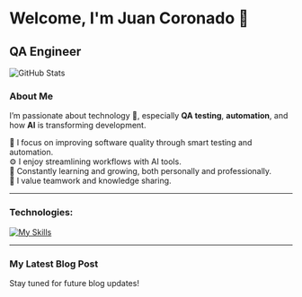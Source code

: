 # Welcome, I'm Juan Coronado 👋

## QA Engineer

![GitHub Stats](https://github-readme-stats.vercel.app/api?username=JuanCoronado&show_icons=true&theme=radical)

### About Me

I’m passionate about technology 🤖, especially **QA testing**, **automation**, and how **AI** is transforming development.

🧪 I focus on improving software quality through smart testing and automation.  
⚙️ I enjoy streamlining workflows with AI tools.  
🌱 Constantly learning and growing, both personally and professionally.  
🤝 I value teamwork and knowledge sharing.

---

### Technologies:
[![My Skills](https://skillicons.dev/icons?i=selenium,cypress,html,js,react,express,nodejs,npm,ruby,rails,py,vscode,notion,figma,git,github,aws,docker,linux,windows&perline=3)](https://skillicons.dev)

---

### My Latest Blog Post
Stay tuned for future blog updates!

